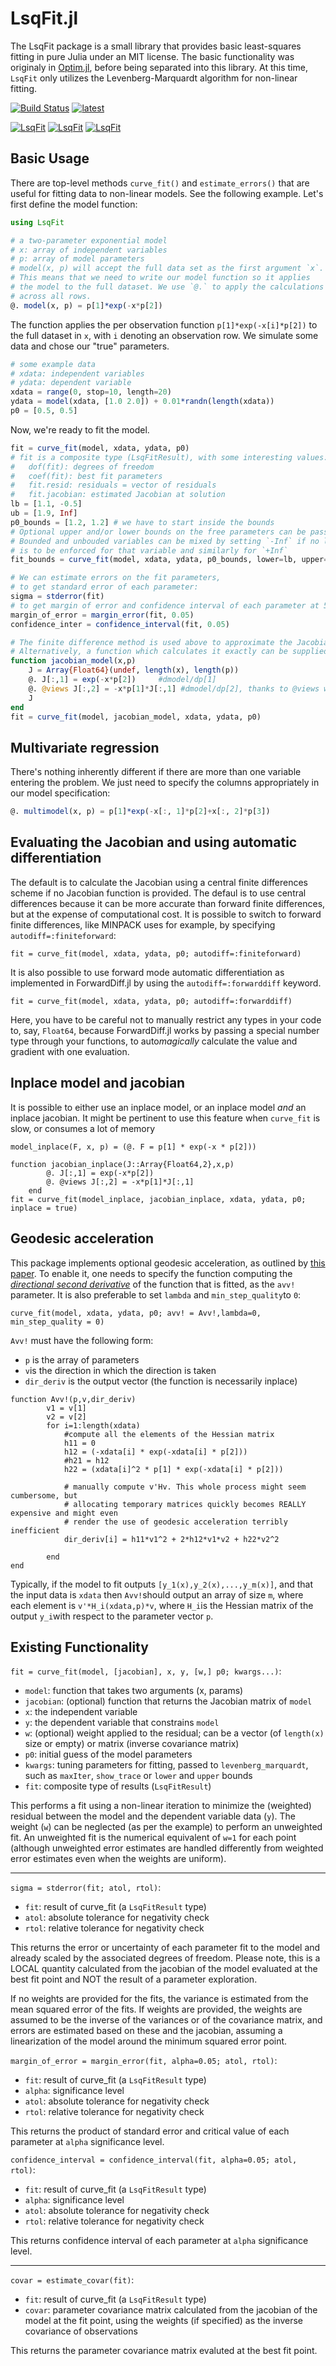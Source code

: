 LsqFit.jl
===========

The LsqFit package is a small library that provides basic least-squares fitting in pure Julia under an MIT license. The basic functionality was originaly in [Optim.jl](https://github.com/JuliaNLSolvers/Optim.jl), before being separated into this library.  At this time, `LsqFit` only utilizes the Levenberg-Marquardt algorithm for non-linear fitting.

[![Build Status](https://travis-ci.org/JuliaNLSolvers/LsqFit.jl.svg)](https://travis-ci.org/JuliaNLSolvers/LsqFit.jl)
[![latest](https://img.shields.io/badge/docs-latest-blue.svg)](https://julianlsolvers.github.io/LsqFit.jl/latest/)

[![LsqFit](http://pkg.julialang.org/badges/LsqFit_0.3.svg)](http://pkg.julialang.org/?pkg=LsqFit&ver=0.3)
[![LsqFit](http://pkg.julialang.org/badges/LsqFit_0.4.svg)](http://pkg.julialang.org/?pkg=LsqFit&ver=0.4)
[![LsqFit](http://pkg.julialang.org/badges/LsqFit_0.5.svg)](http://pkg.julialang.org/?pkg=LsqFit&ver=0.5)

Basic Usage
-----------

There are top-level methods `curve_fit()` and `estimate_errors()` that are useful for fitting data to non-linear models. See the following example. Let's first define the model function:
```julia
using LsqFit

# a two-parameter exponential model
# x: array of independent variables
# p: array of model parameters
# model(x, p) will accept the full data set as the first argument `x`.
# This means that we need to write our model function so it applies
# the model to the full dataset. We use `@.` to apply the calculations
# across all rows.
@. model(x, p) = p[1]*exp(-x*p[2])
```
The function applies the per observation function `p[1]*exp(-x[i]*p[2])` to the full dataset in `x`, with `i` denoting an observation row. We simulate some data and chose our "true" parameters.
```julia
# some example data
# xdata: independent variables
# ydata: dependent variable
xdata = range(0, stop=10, length=20)
ydata = model(xdata, [1.0 2.0]) + 0.01*randn(length(xdata))
p0 = [0.5, 0.5]
```
Now, we're ready to fit the model.
```julia
fit = curve_fit(model, xdata, ydata, p0)
# fit is a composite type (LsqFitResult), with some interesting values:
#	dof(fit): degrees of freedom
#	coef(fit): best fit parameters
#	fit.resid: residuals = vector of residuals
#	fit.jacobian: estimated Jacobian at solution
lb = [1.1, -0.5]
ub = [1.9, Inf]
p0_bounds = [1.2, 1.2] # we have to start inside the bounds 
# Optional upper and/or lower bounds on the free parameters can be passed as an argument.
# Bounded and unbouded variables can be mixed by setting `-Inf` if no lower bounds
# is to be enforced for that variable and similarly for `+Inf`
fit_bounds = curve_fit(model, xdata, ydata, p0_bounds, lower=lb, upper=ub)

# We can estimate errors on the fit parameters,
# to get standard error of each parameter:
sigma = stderror(fit)
# to get margin of error and confidence interval of each parameter at 5% significance level:
margin_of_error = margin_error(fit, 0.05)
confidence_inter = confidence_interval(fit, 0.05)

# The finite difference method is used above to approximate the Jacobian.
# Alternatively, a function which calculates it exactly can be supplied instead.
function jacobian_model(x,p)
    J = Array{Float64}(undef, length(x), length(p))
    @. J[:,1] = exp(-x*p[2])     #dmodel/dp[1]
    @. @views J[:,2] = -x*p[1]*J[:,1] #dmodel/dp[2], thanks to @views we don't allocate memory for the J[:,1] slice
    J
end
fit = curve_fit(model, jacobian_model, xdata, ydata, p0)
```

Multivariate regression
-----------------------
There's nothing inherently different if there are more than one variable entering the problem. We just need to specify the columns appropriately in our model specification:
```julia
@. multimodel(x, p) = p[1]*exp(-x[:, 1]*p[2]+x[:, 2]*p[3])
```
Evaluating the Jacobian and using automatic differentiation
-------------------------
The default is to calculate the Jacobian using a central finite differences scheme if no Jacobian function is provided. The defaul is to use central differences because it can be more accurate than forward finite differences, but at the expense of computational cost. It is possible to switch to forward finite differences, like MINPACK uses for example, by specifying `autodiff=:finiteforward`:
```
fit = curve_fit(model, xdata, ydata, p0; autodiff=:finiteforward)
```
It is also possible to use forward mode automatic differentiation as implemented in ForwardDiff.jl by using the `autodiff=:forwarddiff` keyword.
```
fit = curve_fit(model, xdata, ydata, p0; autodiff=:forwarddiff)
```
Here, you have to be careful not to manually restrict any types in your code to, say, `Float64`, because ForwardDiff.jl works by passing a special number type through your functions, to auto*magically* calculate the value and gradient with one evaluation.

Inplace model and jacobian 
-------------------------
It is possible to either use an inplace model, or an inplace model *and* an inplace jacobian. It might be pertinent to use this feature when `curve_fit` is slow, or consumes a lot of memory
```
model_inplace(F, x, p) = (@. F = p[1] * exp(-x * p[2]))

function jacobian_inplace(J::Array{Float64,2},x,p)
        @. J[:,1] = exp(-x*p[2])     
        @. @views J[:,2] = -x*p[1]*J[:,1] 
    end
fit = curve_fit(model_inplace, jacobian_inplace, xdata, ydata, p0; inplace = true)
```

Geodesic acceleration
---------------------
This package implements optional geodesic acceleration, as outlined by [this paper](https://arxiv.org/pdf/1010.1449.pdf). To enable it, one needs to specify the function computing the *[directional second derivative](https://math.stackexchange.com/questions/2342410/why-is-mathbfdt-h-mathbfd-the-second-directional-derivative)* of the function that is fitted, as the `avv!` parameter. It is also preferable to set `lambda` and `min_step_quality`to `0`:
```
curve_fit(model, xdata, ydata, p0; avv! = Avv!,lambda=0, min_step_quality = 0)
```
`Avv!` must have the following form:
- `p` is the array of parameters
- `v`is the direction in which the direction is taken
- `dir_deriv` is the output vector (the function is necessarily inplace)
```
function Avv!(p,v,dir_deriv)
        v1 = v[1]
        v2 = v[2]
        for i=1:length(xdata)
            #compute all the elements of the Hessian matrix
            h11 = 0
            h12 = (-xdata[i] * exp(-xdata[i] * p[2]))
            #h21 = h12
            h22 = (xdata[i]^2 * p[1] * exp(-xdata[i] * p[2]))

            # manually compute v'Hv. This whole process might seem cumbersome, but 
            # allocating temporary matrices quickly becomes REALLY expensive and might even 
            # render the use of geodesic acceleration terribly inefficient  
            dir_deriv[i] = h11*v1^2 + 2*h12*v1*v2 + h22*v2^2

        end
end 
```
Typically, if the model to fit outputs `[y_1(x),y_2(x),...,y_m(x)]`, and that the input data is `xdata` then `Avv!`should output an array of size `m`, where each element is `v'*H_i(xdata,p)*v`, where `H_i`is the Hessian matrix of the output `y_i`with respect to the parameter vector `p`.

Existing Functionality
----------------------

`fit = curve_fit(model, [jacobian], x, y, [w,] p0; kwargs...)`:

* `model`: function that takes two arguments (x, params)
* `jacobian`: (optional) function that returns the Jacobian matrix of `model`
* `x`: the independent variable
* `y`: the dependent variable that constrains `model`
* `w`: (optional) weight applied to the residual; can be a vector (of `length(x)` size or empty) or matrix (inverse covariance matrix)
* `p0`: initial guess of the model parameters
* `kwargs`: tuning parameters for fitting, passed to `levenberg_marquardt`, such as `maxIter`, `show_trace` or `lower` and `upper` bounds
* `fit`: composite type of results (`LsqFitResult`)


This performs a fit using a non-linear iteration to minimize the (weighted) residual between the model and the dependent variable data (`y`). The weight (`w`) can be neglected (as per the example) to perform an unweighted fit. An unweighted fit is the numerical equivalent of `w=1` for each point  (although unweighted error estimates are handled differently from weighted error estimates even when the weights are uniform).

----

`sigma = stderror(fit; atol, rtol)`:

* `fit`: result of curve_fit (a `LsqFitResult` type)
* `atol`: absolute tolerance for negativity check
* `rtol`: relative tolerance for negativity check

This returns the error or uncertainty of each parameter fit to the model and already scaled by the associated degrees of freedom.  Please note, this is a LOCAL quantity calculated from the jacobian of the model evaluated at the best fit point and NOT the result of a parameter exploration.

If no weights are provided for the fits, the variance is estimated from the mean squared error of the fits. If weights are provided, the weights are assumed to be the inverse of the variances or of the covariance matrix, and errors are estimated based on these and the jacobian, assuming a linearization of the model around the minimum squared error point.

`margin_of_error = margin_error(fit, alpha=0.05; atol, rtol)`:

* `fit`: result of curve_fit (a `LsqFitResult` type)
* `alpha`: significance level
* `atol`: absolute tolerance for negativity check
* `rtol`: relative tolerance for negativity check

This returns the product of standard error and critical value of each parameter at `alpha` significance level.

`confidence_interval = confidence_interval(fit, alpha=0.05; atol, rtol)`:

* `fit`: result of curve_fit (a `LsqFitResult` type)
* `alpha`: significance level
* `atol`: absolute tolerance for negativity check
* `rtol`: relative tolerance for negativity check

This returns confidence interval of each parameter at `alpha` significance level.

----

`covar = estimate_covar(fit)`:

* `fit`: result of curve_fit (a `LsqFitResult` type)
* `covar`: parameter covariance matrix calculated from the jacobian of the model at the fit point, using the weights (if specified) as the inverse covariance of observations

This returns the parameter covariance matrix evaluted at the best fit point.
